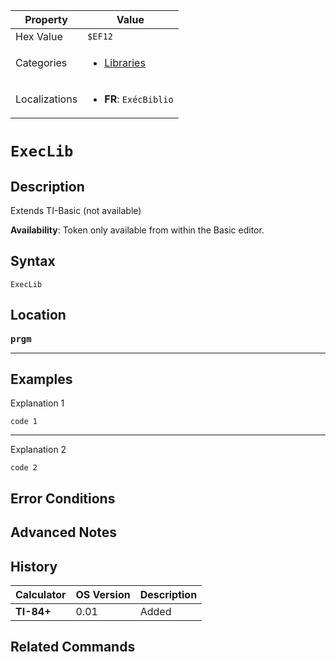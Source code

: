 | Property      | Value |
|---------------|-------|
| Hex Value     | `$EF12`|
| Categories    | <ul><li>[Libraries](<../categories/Libraries.md>)</li></ul> |
| Localizations | <ul><li><b>FR</b>: `ExécBiblio`</li></ul> |

# `ExecLib`

## Description
Extends TI-Basic (not available)


<b>Availability</b>: Token only available from within the Basic editor.

## Syntax
`ExecLib`

## Location
<tt><kbd><b>prgm</b></kbd></tt>
<hr>

## Examples

Explanation 1
```ti-basic
code 1
```
---
Explanation 2
```ti-basic
code 2
```

## Error Conditions


## Advanced Notes


## History
| Calculator | OS Version | Description |
|------------|------------|-------------|
| <b>TI-84+</b> | 0.01 | Added |

## Related Commands

